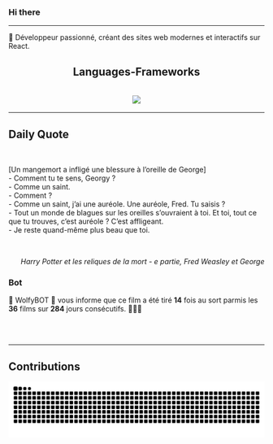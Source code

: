 ### Hi there
<hr/>
<p>
 🚀 Développeur passionné, créant des sites web modernes et interactifs sur React.
</p>
<h2 align="center">
 Languages-Frameworks
</h2>
<br/>
<div align="center">
 <a href="https://skillicons.dev">
  <img src="https://skillicons.dev/icons?i=react,nextjs,aws,docker,mongodb,python,express,django,html,css,tailwind,javascript,ts,nodejs,github"/>
 </a>
</div>
<hr/>
<div>
 <h2>
  Daily Quote
 </h2>
 <br/>
 <div>
  <p id="quote">
   [Un mangemort a infligé une blessure à l’oreille de George]
<br>- Comment tu te sens, Georgy ?
<br>- Comme un saint.
<br>- Comment ?
<br>- Comme un saint, j’ai une auréole. Une auréole, Fred. Tu saisis ?
<br>- Tout un monde de blagues sur les oreilles s’ouvraient à toi. Et toi, tout ce que tu trouves, c’est auréole ? C’est affligeant.
<br>- Je reste quand-même plus beau que toi.
  </p>
 </div>
 <br>
  <div align="right">
   <p id="movie" style="text-align: right; font-style: italic;">
    Harry Potter et les reliques de la mort - e partie, Fred Weasley et George
   </p>
  </div>
  <div>
   <h3>
    Bot
   </h3>
   <p id="bot">
    🤖 WolfyBOT 🤖 vous informe que ce film a été tiré <b>14</b> fois au sort parmis les <b>36</b> films sur <b>284</b> jours consécutifs. 🎲🎲🎲
   </p>
  </div>
  <br/>
 </br>
</div>
<hr/>
<div>
 <h2>
  Contributions
 </h2>
 <img alt="snake gif" src="https://github.com/Loupthevenin/Loupthevenin/blob/output/github-contribution-grid-snake-dark.svg"/>
</div>
